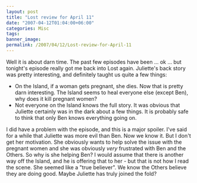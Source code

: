 ```yaml
---
layout: post
title: "Lost review for April 11"
date: "2007-04-12T01:04:00+06:00"
categories: Misc 
tags: 
banner_image: 
permalink: /2007/04/12/Lost-review-for-April-11
---
```


Well it is about darn time. The past few episodes have been ... ok ... but tonight's episode really got me back into Lost again. Juliette's back story was pretty interesting, and definitely taught us quite a few things:

<ul>
<li>On the Island, if a woman gets pregnant, she dies. Now that is pretty darn interesting. The Island seems to heal everyone else (except Ben), why does it kill pregnant women?
<li>Not everyone on the Island knows the full story. It was obvious that Juliette certainly was in the dark about a few things. It is probably safe to think that only Ben knows everything going on.
</ul>

I did have a problem with the episode, and this is a major spoiler. I've said for a while that Juliette was more evil than Ben. Now we know it. But I don't get her motivation. She obviously wants to help solve the issue with the pregnant women and she was obviously <i>very</i> frustrated with Ben and the Others. So why is she helping Ben? I would assume that there is another way off the Island, and he is offering that to her - but that is not how I read the scene. She seemed like a "true believer". We know the Others believe they are doing good. Maybe Juliette has truly joined the fold?